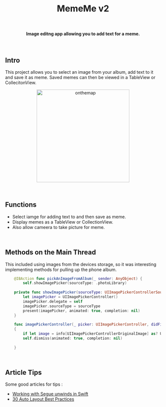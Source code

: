<h1 align="center"> MemeMe v2 </h1> <br>

<h4 align="center">Image editng app allowing you to add text for a meme.</h4> <br>
 

## Intro

This project allows you to select an image from your album, add text to it and save it as meme. Saved memes can then be viewed in a TableView or CollecitonView.

<p align="center">
  <img alt="onthemap" title="onthemap" src="screenshots/mmv2.gif" width=300>
</p>
<br>

## Functions 

* Select iamge for adding text to and then save as meme.
* Display memes as a TableView or CollectionView.   
* Also allow cameera to take picture for meme.
<br>

## Methods on the Main Thread

This included using images from the devices storage, so it was interesting implementing methods for pulling up the phone album.

``` swift
    @IBAction func pickAnImageFromAlbum(_ sender: AnyObject) {
        self.showImagePicker(sourceType: .photoLibrary)
        
    private func showImagePicker(sourceType: UIImagePickerControllerSourceType) {
        let imagePicker = UIImagePickerController()
        imagePicker.delegate = self
        imagePicker.sourceType = sourceType
        present(imagePicker, animated: true, completion: nil)
    }
    
    func imagePickerController(_ picker: UIImagePickerController, didFinishPickingMediaWithInfo info: [String : Any])
    {
        if let image = info[UIImagePickerControllerOriginalImage] as? UIImage { imagePickView.image = image }
        self.dismiss(animated: true, completion: nil)
        
    }
```
<br>

## Article Tips

Some good articles for tips : <br>
* <a href="https://www.yudiz.com/working-with-unwind-segues-in-swift" target="_blank">Working with Segue unwinds in Swift</a><br>
* <a href="https://blog.supereasyapps.com/30-auto-layout-best-practices/#layout-ui-for-one-iphone" target="_blank">30 Auto Layout Best Practices</a>
